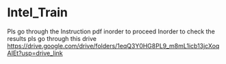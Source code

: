 # Intel_Train
Pls go through the Instruction pdf inorder to proceed
Inorder to check the results pls go through this drive
https://drive.google.com/drive/folders/1eqQ3Y0HG8PL9_m8mL1icb13jcXoqAIEt?usp=drive_link

